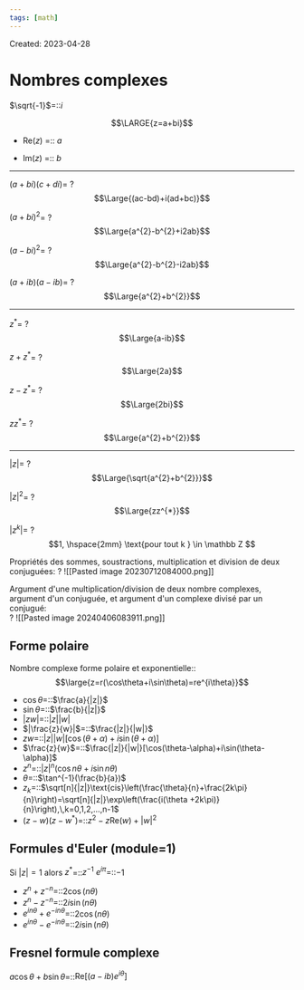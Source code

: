 ```yaml
---
tags: [math] 
---
```

Created: 2023-04-28

# Nombres complexes
$\sqrt{-1}$=::$i$
<!--SR:!2024-02-26,141,310-->

$$\LARGE{z=a+bi}$$
- Re($z$) =:: $a$
<!--SR:!2024-01-15,99,290-->
- Im($z$) =:: $b$
<!--SR:!2024-03-10,133,290-->

--- 
$(a+bi)(c+di)$=
?
$$\Large{(ac-bd)+i(ad+bc)}$$
<!--SR:!2023-11-22,24,270-->



$(a+bi)^{2}$=
?
$$\Large{a^{2}-b^{2}+i2ab}$$
<!--SR:!2023-12-07,37,230-->

$(a-bi)^{2}$=
?
$$\Large{a^{2}-b^{2}-i2ab}$$
<!--SR:!2024-01-02,90,290-->

$(a+ib)(a-ib)$=
?
$$\Large{a^{2}+b^{2}}$$
<!--SR:!2024-01-06,93,290-->

---



$z^{*}$=
?
$$\Large{a-ib}$$
<!--SR:!2024-06-11,226,310-->

$z+z^*$=
?
$$\Large{2a}$$
<!--SR:!2023-11-03,5,210-->

$z-z^{*}$=
?
$$\Large{2bi}$$
<!--SR:!2023-11-13,15,230-->

$zz^{*}$=
?
$$\Large{a^{2}+b^{2}}$$
<!--SR:!2024-02-07,115,290-->

---
$|z|$=
?
$$\Large{\sqrt{a^{2}+b^{2}}}$$
<!--SR:!2024-02-08,116,290-->

$|z|^{2}$=
?
$$\Large{zz^{*}}$$
<!--SR:!2024-04-23,4,210-->

$|z^k|=$
?
$$1, \hspace{2mm} \text{pour tout k } \in \mathbb Z $$


Propriétés des sommes, soustractions, multiplication et division de deux conjuguées:
?
![[Pasted image 20230712084000.png]]
<!--SR:!2024-03-13,136,290-->

Argument d'une multiplication/division de deux nombre complexes, argument d'un conjuguée, et argument d'un complexe divisé par un conjugué:  
?
![[Pasted image 20240406083911.png]]
## Forme polaire

Nombre complexe forme polaire et exponentielle::$$\large{z=r(\cos\theta+i\sin\theta)=re^{i\theta}}$$

- $\cos\theta$=::$\frac{a}{|z|}$
- $\sin\theta$=::$\frac{b}{|z|}$
- $|zw|$=::$|z||w|$
- $|\frac{z}{w}|$=::$\frac{|z|}{|w|}$
- $zw$=::$|z||w|[\cos(\theta+\alpha)+i\sin(\theta+\alpha)]$
- $\frac{z}{w}$=::$\frac{|z|}{|w|}[\cos(\theta-\alpha)+i\sin(\theta-\alpha)]$
- $z^{n}$=::$|z|^{n}(\cos n\theta+i\sin n\theta)$
- $\theta$=::$\tan^{-1}(\frac{b}{a})$
- $z_{k}$=::$\sqrt[n]{|z|}\text{cis}\left(\frac{\theta}{n}+\frac{2k\pi}{n}\right)=\sqrt[n]{|z|}\exp\left(\frac{i(\theta +2k\pi)}{n}\right),\,k=0,1,2,...,n-1$
- $(z-w)(z-w^{*})$=::$z^{2}-z\text{Re}(w)+|w|^{2}$

## Formules d'Euler (module=1)
Si $|z|=1$ alors $z^{*}$=::$z^{-1}$
$e^{i\pi}$=::$-1$

- $z^{n}+z^{-n}$=::$2\cos(n\theta)$
- $z^{n}-z^{-n}$=::$2i\sin(n\theta)$
- $e^{in\theta}+e^{-in\theta}$=::$2\cos(n\theta)$
- $e^{in\theta}-e^{-in\theta}$=::$2i\sin(n\theta)$


## Fresnel formule complexe
$a\cos\theta+b\sin\theta$=::$\text{Re}[(a-ib)e^{i\theta}]$